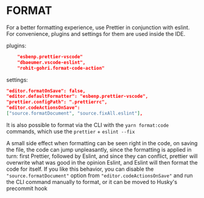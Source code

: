 # FORMAT

For a better formatting experience, use Prettier in conjunction with eslint. For convenience, plugins and settings for them are used inside the IDE.

plugins:

```json
	"esbenp.prettier-vscode"
    "dbaeumer.vscode-eslint",
    "rohit-gohri.format-code-action"
```

settings:

```json
"editor.formatOnSave": false,
"editor.defaultFormatter": "esbenp.prettier-vscode",
"prettier.configPath": ".prettierrc",
"editor.codeActionsOnSave":
["source.formatDocument", "source.fixAll.eslint"],
```

It is also possible to format via the CLI with the `yarn format:code` commands, which use the `prettier` + `eslint --fix`

A small side effect when formatting can be seen right in the code, on saving the file, the code can jump unpleasantly, since the formatting is applied in turn: first Prettier, followed by Eslint, and since they can conflict, prettier will overwrite what was good in the opinion Eslint, and Eslint will then format the code for itself. If you like this behavior, you can disable the `"source.formatDocument"` option from `"editor.codeActionsOnSave"` and run the CLI command manually to format, or it can be moved to Husky's precommit hook
